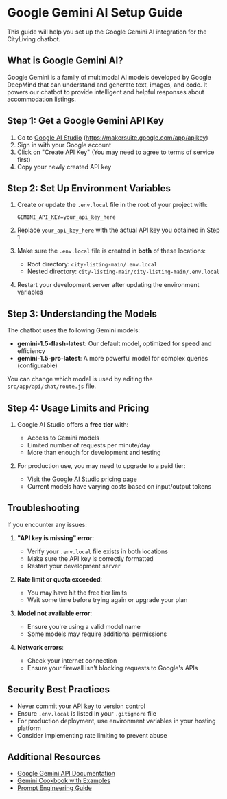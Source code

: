 # Google Gemini AI Setup Guide

This guide will help you set up the Google Gemini AI integration for the CityLiving chatbot.

## What is Google Gemini AI?

Google Gemini is a family of multimodal AI models developed by Google DeepMind that can understand and generate text, images, and code. It powers our chatbot to provide intelligent and helpful responses about accommodation listings.

## Step 1: Get a Google Gemini API Key

1. Go to [Google AI Studio](https://makersuite.google.com/app/apikey) (https://makersuite.google.com/app/apikey)
2. Sign in with your Google account
3. Click on "Create API Key" (You may need to agree to terms of service first)
4. Copy your newly created API key

## Step 2: Set Up Environment Variables

1. Create or update the `.env.local` file in the root of your project with:
   ```
   GEMINI_API_KEY=your_api_key_here
   ```
   
2. Replace `your_api_key_here` with the actual API key you obtained in Step 1

3. Make sure the `.env.local` file is created in **both** of these locations:
   - Root directory: `city-listing-main/.env.local`
   - Nested directory: `city-listing-main/city-listing-main/.env.local`

4. Restart your development server after updating the environment variables

## Step 3: Understanding the Models

The chatbot uses the following Gemini models:

- **gemini-1.5-flash-latest**: Our default model, optimized for speed and efficiency
- **gemini-1.5-pro-latest**: A more powerful model for complex queries (configurable)

You can change which model is used by editing the `src/app/api/chat/route.js` file.

## Step 4: Usage Limits and Pricing

1. Google AI Studio offers a **free tier** with:
   - Access to Gemini models
   - Limited number of requests per minute/day
   - More than enough for development and testing

2. For production use, you may need to upgrade to a paid tier:
   - Visit the [Google AI Studio pricing page](https://ai.google.dev/pricing)
   - Current models have varying costs based on input/output tokens

## Troubleshooting

If you encounter any issues:

1. **"API key is missing" error**:
   - Verify your `.env.local` file exists in both locations
   - Make sure the API key is correctly formatted
   - Restart your development server

2. **Rate limit or quota exceeded**:
   - You may have hit the free tier limits
   - Wait some time before trying again or upgrade your plan

3. **Model not available error**:
   - Ensure you're using a valid model name
   - Some models may require additional permissions

4. **Network errors**:
   - Check your internet connection
   - Ensure your firewall isn't blocking requests to Google's APIs

## Security Best Practices

- Never commit your API key to version control
- Ensure `.env.local` is listed in your `.gitignore` file
- For production deployment, use environment variables in your hosting platform
- Consider implementing rate limiting to prevent abuse

## Additional Resources

- [Google Gemini API Documentation](https://ai.google.dev/docs)
- [Gemini Cookbook with Examples](https://github.com/google-gemini/cookbook)
- [Prompt Engineering Guide](https://ai.google.dev/docs/prompt_best_practices) 